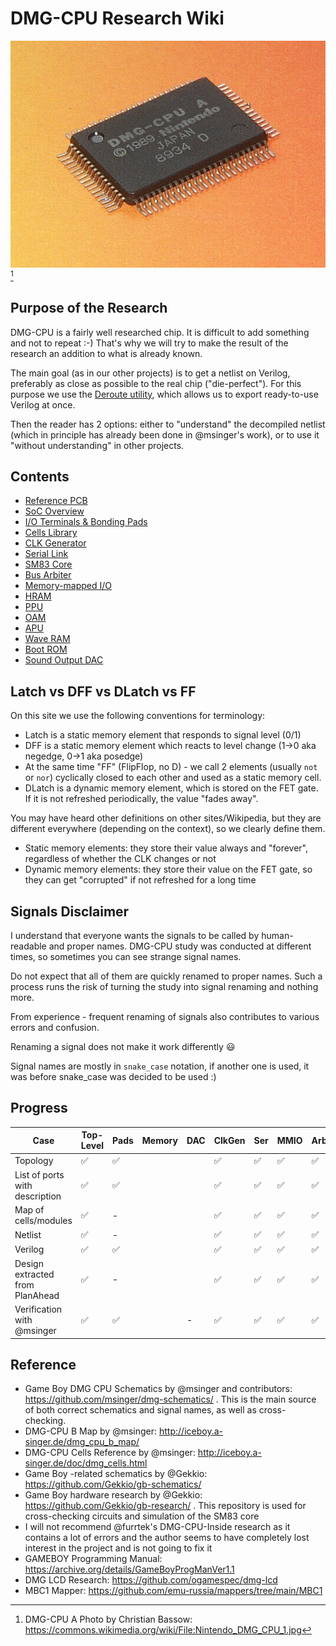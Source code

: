 # DMG-CPU Research Wiki

![Nintendo_DMG_CPU_1](/imgstore/Nintendo_DMG_CPU_1.jpg) [^1]

[^1]: DMG-CPU A Photo by Christian Bassow: https://commons.wikimedia.org/wiki/File:Nintendo_DMG_CPU_1.jpg

## Purpose of the Research

DMG-CPU is a fairly well researched chip. It is difficult to add something and not to repeat :-) That's why we will try to make the result of the research an addition to what is already known.

The main goal (as in our other projects) is to get a netlist on Verilog, preferably as close as possible to the real chip ("die-perfect"). For this purpose we use the [Deroute utility](https://github.com/emu-russia/Deroute), which allows us to export ready-to-use Verilog at once.

Then the reader has 2 options: either to "understand" the decompiled netlist (which in principle has already been done in @msinger's work), or to use it "without understanding" in other projects.

## Contents

- [Reference PCB](/wiki/pcb.md)
- [SoC Overview](/wiki/soc/Readme.md)
- [I/O Terminals & Bonding Pads](/wiki/soc/pads.md)
- [Cells Library](/wiki/soc/cells.md)
- [CLK Generator](/wiki/soc/clkgen.md)
- [Serial Link](/wiki/soc/ser.md)
- [SM83 Core](/wiki/sm83/Readme.md)
- [Bus Arbiter](/wiki/soc/arb.md)
- [Memory-mapped I/O](/wiki/soc/mmio.md)
- [HRAM](/wiki/soc/hram.md)
- [PPU](/wiki/soc/ppu.md)
- [OAM](/wiki/soc/oam.md)
- [APU](/wiki/soc/apu.md)
- [Wave RAM](/wiki/soc/waveram.md)
- [Boot ROM](/wiki/soc/bootrom.md)
- [Sound Output DAC](/wiki/soc/dac.md)

## Latch vs DFF vs DLatch vs FF

On this site we use the following conventions for terminology:
- Latch is a static memory element that responds to signal level (0/1)
- DFF is a static memory element which reacts to level change (1->0 aka negedge, 0->1 aka posedge)
- At the same time "FF" (FlipFlop, no D) - we call 2 elements (usually `not` or `nor`) cyclically closed to each other and used as a static memory cell.
- DLatch is a dynamic memory element, which is stored on the FET gate. If it is not refreshed periodically, the value "fades away".

You may have heard other definitions on other sites/Wikipedia, but they are different everywhere (depending on the context), so we clearly define them.

- Static memory elements: they store their value always and "forever", regardless of whether the CLK changes or not
- Dynamic memory elements: they store their value on the FET gate, so they can get "corrupted" if not refreshed for a long time

## Signals Disclaimer

I understand that everyone wants the signals to be called by human-readable and proper names. DMG-CPU study was conducted at different times, so sometimes you can see strange signal names.

Do not expect that all of them are quickly renamed to proper names. Such a process runs the risk of turning the study into signal renaming and nothing more.

From experience - frequent renaming of signals also contributes to various errors and confusion.

Renaming a signal does not make it work differently :smiley:

Signal names are mostly in `snake_case` notation, if another one is used, it was before snake_case was decided to be used :)

## Progress

|Case                         |Top-Level|Pads|Memory|DAC|ClkGen|Ser |MMIO|Arb   |PPU|APU|SM83|
|---------------------------------|-----|----|------|---|------|----|----|------|---|---|----|
|Topology                         |✅	|✅	 |      | 	|✅	   |✅ 	|✅	 |✅	|✅	|✅	|✅	 |
|List of ports with description   |✅ 	|✅	 |      | 	|✅	   |✅	|✅	 |✅	| 	| 	|✅	 |
|Map of cells/modules             |✅	|-   |      | 	|✅	   |✅	|✅	 |✅	|✅	|✅	|✅	 |
|Netlist                          |✅	|-   |      | 	|✅	   |✅	|✅	 |✅	|✅	|✅	|✅	 |
|Verilog                          |✅	|✅	 |      | 	|✅	   |✅	|✅	 |✅	|✅	|✅	|✅	 |
|Design extracted from PlanAhead  |✅	|-   |      | 	|✅	   |✅	|✅	 |✅	|✅	|✅	|✅	 |
|Verification with @msinger       |✅ 	|✅	 |      |-	|✅	   |✅	|✅	 |✅	|✅	|✅	|-	 |

## Reference

- Game Boy DMG CPU Schematics by @msinger and contributors: https://github.com/msinger/dmg-schematics/ . This is the main source of both correct schematics and signal names, as well as cross-checking.
- DMG-CPU B Map by @msinger: http://iceboy.a-singer.de/dmg_cpu_b_map/ 
- DMG-CPU Cells Reference by @msinger: http://iceboy.a-singer.de/doc/dmg_cells.html
- Game Boy -related schematics by @Gekkio: https://github.com/Gekkio/gb-schematics/
- Game Boy hardware research by @Gekkio: https://github.com/Gekkio/gb-research/ . This repository is used for cross-checking circuits and simulation of the SM83 core
- I will not recommend @furrtek's DMG-CPU-Inside research as it contains a lot of errors and the author seems to have completely lost interest in the project and is not going to fix it
- GAMEBOY Programming Manual: https://archive.org/details/GameBoyProgManVer1.1
- DMG LCD Research: https://github.com/ogamespec/dmg-lcd
- MBC1 Mapper: https://github.com/emu-russia/mappers/tree/main/MBC1